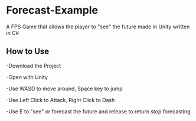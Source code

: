 # Forecast-Example
A FPS Game that allows the player to "see" the future made in Unity written in C#

How to Use
------------
-Download the Project

-Open with Unity 

-Use WASD to move around, Space key to jump

-Use Left Click to Attack, Right Click to Dash

-Use E to "see" or forecast the future and release to return stop forecasting
